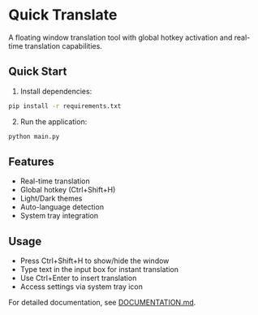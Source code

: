# Quick Translate

A floating window translation tool with global hotkey activation and real-time translation capabilities.

## Quick Start

1. Install dependencies:
```bash
pip install -r requirements.txt
```

2. Run the application:
```bash
python main.py
```

## Features
- Real-time translation
- Global hotkey (Ctrl+Shift+H)
- Light/Dark themes
- Auto-language detection
- System tray integration

## Usage
- Press Ctrl+Shift+H to show/hide the window
- Type text in the input box for instant translation
- Use Ctrl+Enter to insert translation
- Access settings via system tray icon

For detailed documentation, see [DOCUMENTATION.md](DOCUMENTATION.md).